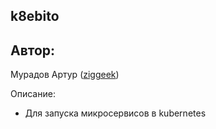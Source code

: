 ## k8ebito

## Автор:<br>
Мурадов Артур ([ziggeek](https://github.com/ziggeek))<br>

Описание:
 - Для запуска микросервисов в kubernetes